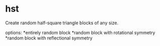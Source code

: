 # hst
Create random half-square triangle blocks of any size.

options:
 *entirely random block
 *random block with rotational symmetry
 *random block with reflectional symmetry

